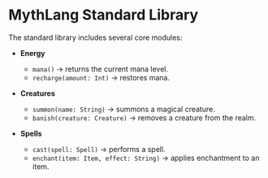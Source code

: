 # MythLang Standard Library

The standard library includes several core modules:

- **Energy**
  - `mana()` → returns the current mana level.
  - `recharge(amount: Int)` → restores mana.

- **Creatures**
  - `summon(name: String)` → summons a magical creature.
  - `banish(creature: Creature)` → removes a creature from the realm.

- **Spells**
  - `cast(spell: Spell)` → performs a spell.
  - `enchant(item: Item, effect: String)` → applies enchantment to an item.

